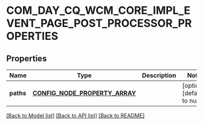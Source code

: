 # COM_DAY_CQ_WCM_CORE_IMPL_EVENT_PAGE_POST_PROCESSOR_PROPERTIES

## Properties
Name | Type | Description | Notes
------------ | ------------- | ------------- | -------------
**paths** | [**CONFIG_NODE_PROPERTY_ARRAY**](configNodePropertyArray.md) |  | [optional] [default to null]

[[Back to Model list]](../README.md#documentation-for-models) [[Back to API list]](../README.md#documentation-for-api-endpoints) [[Back to README]](../README.md)


